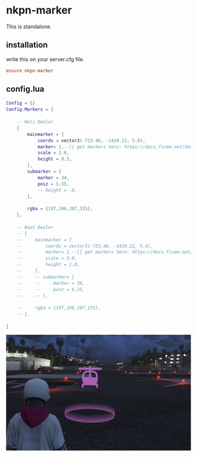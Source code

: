 # nkpn-marker
This is standalone.

## installation
write this on your server.cfg file.

```cfg
ensure nkpn-marker
```

## config.lua
```lua
Config = {}
Config.Markers = {

    -- Heli Dealer
    {
        mainmarker = {
            coords = vector3(-723.46, -1429.22, 5.0),
            marker= 1,--[[ get markers here: https://docs.fivem.net/docs/game-references/markers/ ]]
            scale = 2.0,
            height = 0.3,
        },
        submarker = {
            marker = 34,
            posz = 5.55,
            -- height = .0,
        },

        rgba = {197,106,207,155},
    },

    -- Boat Dealer
    -- {
    --     mainmarker = {
    --         coords = vector3(-723.46, -1429.22, 5.0),
    --         marker= 1,--[[ get markers here: https://docs.fivem.net/docs/game-references/markers/ ]]
    --         scale = 5.0,
    --         height = 1.0,
    --     },
    --     -- submarker= {
    --     --     marker = 36,
    --     --     posz = 6.25,
    --     -- },

    --     rgba = {197,106,207,155},
    -- },
    
}
```

![Sample Photo](https://github.com/NEKOPAN-Develpments/nkpn-marker/blob/main/sample-image/sample1.png?raw=true)
